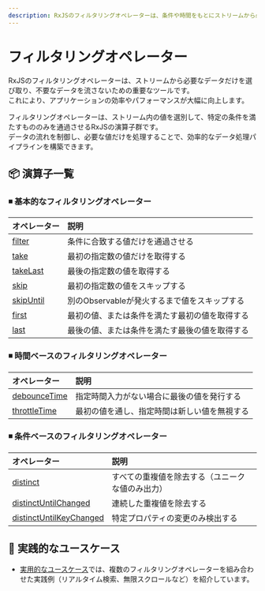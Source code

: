 ```yaml
---
description: RxJSのフィルタリングオペレーターは、条件や時間をもとにストリームから必要なデータのみを抽出するために使用され、パフォーマンス向上に貢献します。
---
```


# フィルタリングオペレーター

RxJSのフィルタリングオペレーターは、ストリームから必要なデータだけを選び取り、不要なデータを流さないための重要なツールです。  
これにより、アプリケーションの効率やパフォーマンスが大幅に向上します。

フィルタリングオペレーターは、ストリーム内の値を選別して、特定の条件を満たすもののみを通過させるRxJSの演算子群です。  
データの流れを制御し、必要な値だけを処理することで、効率的なデータ処理パイプラインを構築できます。


## 📦 演算子一覧
### ◾ 基本的なフィルタリングオペレーター

| オペレーター | 説明 |
|:---|:---|
| [filter](./filter) | 条件に合致する値だけを通過させる |
| [take](./take) | 最初の指定数の値だけを取得する |
| [takeLast](./takeLast) | 最後の指定数の値を取得する |
| [skip](./skip) | 最初の指定数の値をスキップする |
| [skipUntil](./skipUntil) | 別のObservableが発火するまで値をスキップする |
| [first](./first) | 最初の値、または条件を満たす最初の値を取得する |
| [last](./last) | 最後の値、または条件を満たす最後の値を取得する |
 

### ◾ 時間ベースのフィルタリングオペレーター

| オペレーター | 説明 |
|:---|:---|
| [debounceTime](./debounceTime) | 指定時間入力がない場合に最後の値を発行する |
| [throttleTime](./throttleTime) | 最初の値を通し、指定時間は新しい値を無視する |
 

### ◾ 条件ベースのフィルタリングオペレーター

| オペレーター | 説明 |
|:---|:---|
| [distinct](./distinct) | すべての重複値を除去する（ユニークな値のみ出力） |
| [distinctUntilChanged](./distinctUntilChanged) | 連続した重複値を除去する |
| [distinctUntilKeyChanged](./distinctUntilKeyChanged) | 特定プロパティの変更のみ検出する |
 

## 🧠 実践的なユースケース

- [実用的なユースケース](./practical-use-cases.md)では、複数のフィルタリングオペレーターを組み合わせた実践例（リアルタイム検索、無限スクロールなど）を紹介しています。
